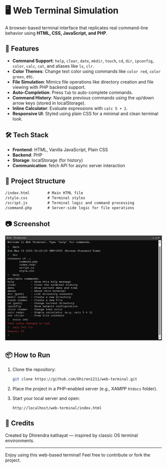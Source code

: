 
# 🖥️ Web Terminal Simulation

A browser-based terminal interface that replicates real command-line behavior using **HTML, CSS, JavaScript, and PHP**.

## 🚀 Features

- **Command Support**: `help`, `clear`, `date`, `mkdir`, `touch`, `cd`, `dir`, `ipconfig`, `color`, `calc`, `cat`, and aliases like `ls`, `clr`.
- **Color Themes**: Change text color using commands like `color red`, `color green`, etc.
- **File Simulation**: Mimics file operations like directory creation and file viewing with PHP backend support.
- **Auto-Completion**: Press `Tab` to auto-complete commands.
- **Command History**: Navigate previous commands using the up/down arrow keys (stored in localStorage).
- **Inline Calculator**: Evaluate expressions with `calc 5 + 2`.
- **Responsive UI**: Styled using plain CSS for a minimal and clean terminal look.

## 🛠️ Tech Stack

- **Frontend**: HTML, Vanilla JavaScript, Plain CSS
- **Backend**: PHP
- **Storage**: localStorage (for history)
- **Communication**: fetch API for async server interaction

## 📁 Project Structure

```
/index.html        # Main HTML file
/style.css         # Terminal styles
/script.js         # Terminal logic and command processing
/command.php       # Server-side logic for file operations
```

## 📷 Screenshot

![Web Terminal Preview](screenshot.png) <!-- Add your own screenshot if needed -->

## 📦 How to Run

1. Clone the repository:
   ```bash
   git clone https://github.com/Dhiren1211/web-terminal.git
   ```

2. Place the project in a PHP-enabled server (e.g., XAMPP `htdocs` folder).

3. Start your local server and open:
   ```
   http://localhost/web-terminal/index.html
   ```

## 🧠 Credits

Created by Dhirendra kathayat — inspired by classic OS terminal environments.

---

Enjoy using this web-based terminal! Feel free to contribute or fork the project.

